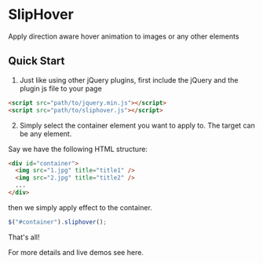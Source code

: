 SlipHover
=========

Apply direction aware hover animation to images or any other elements


Quick Start
---

1. Just like using other jQuery plugins, first include the jQuery and the plugin js file to your page

```html
<script src="path/to/jquery.min.js"></script>
<script src="path/to/sliphover.js"></script>
```

2. Simply select the container element you want to apply to. The target can be any element.

 Say we have the following HTML structure:

```html
<div id="container">
  <img src="1.jpg" title="title1" />
  <img src="2.jpg" title="title2" />
  ...
</div>
```

 then we simply apply effect to the container.

```javascript
$("#container").sliphover();
```

That's all! 

For more details and live demos see here.

